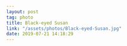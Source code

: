 ```yaml
---
layout: post
tag: photo
title: Black-eyed Susan
link: "/assets/photos/Black-eyed-Susan.jpg"
date: 2019-07-21 14:18:29
---
```

